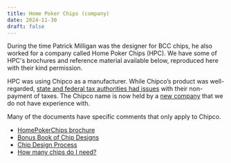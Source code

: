 ```yaml
---
title: Home Poker Chips (company)
date: 2024-11-30
draft: false
---
```


During the time Patrick Milligan was the designer for BCC chips, he also worked
for a company called Home Poker Chips (HPC).  We have some of HPC's brochures
and reference material available below, reproduced here with their kind
permission.

HPC was using Chipco as a manufacturer. While Chipco&#8217;s product was
well-regarded, <a href=""> [state and federal tax authorities had
issues](https://www.forbes.com/sites/robertwood/2015/03/21/poker-chip-company-ceo-guilty-of-tax-evasion-paid-cash-now-faces-10-years/)
with their non-payment of taxes. The Chipco name is now held by a [new
company](https://www.chipco.com/) that we do not have experience with.

Many of the documents have specific comments that only apply to Chipco.

 * [HomePokerChips brochure](homepokerchipsbrochure.pdf)
 * [Bonus Book of Chip Designs](bonus_book_3r3.pdf)
 * [Chip Design Process](chip_design_process_v5.pdf)
 * [How many chips do I need?](how_many_chips.pdf)
